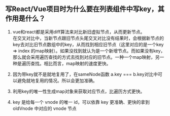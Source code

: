 ## 写React/Vue项目时为什么要在列表组件中写key，其作用是什么？   
   
1. vue和react都是采用diff算法来对比新旧虚拟节点，从而更新节点。   
在交叉对比中，当新节点跟旧节点头尾交叉对比没有结果时，会根据新节点的key去对比旧节点数组中的key，从而找到相应旧节点（这里对应的是一个key => index 的map映射）。如果没找到就认为是一个新增节点。而如果没有key，那么就会采用遍历查找的方式去找到对应的旧节点。一种一个map映射，另一种是遍历查找。相比而言，map映射的速度更快。
   
2. 因为带key就不是就地复用了，在sameNode函数 a.key === b.key对比中可以避免就地复用的情况。所以会更加准确。
3. 利用key的唯一性生成map对象来获取对应节点，比遍历方式更快。
4. key 是给每一个 vnode 的唯一 id，可以依靠 key 更准确、更快的拿到 oldVnode 中对应的 vnode 节点